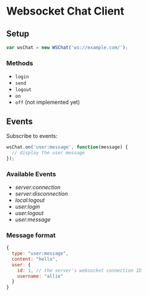# Websocket Chat Client

## Setup
~~~ .js
var wsChat = new WSChat('ws://example.com/');
~~~

### Methods
- `login`
- `send`
- `logout`
- `on`
- `off` (not implemented yet)

## Events
Subscribe to events:
~~~ .js
wsChat.on('user:message', function(message) {
  // display the user message
});
~~~

### Available Events
- *server:connection*
- *server:disconnection*
- *local:logout*
- *user:login*
- *user:logout*
- *user:message*

### Message format
~~~ .js
{
  type: "user:message",
  content: "hello",
  user: {
    id: 1, // the server's websocket connection ID
    username: "allie"
  }
}
~~~
